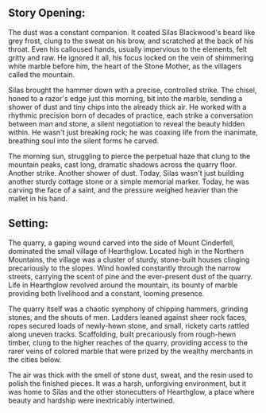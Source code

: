 ## Story Opening:

The dust was a constant companion. It coated Silas Blackwood's beard like grey frost, clung to the sweat on his brow, and scratched at the back of his throat. Even his calloused hands, usually impervious to the elements, felt gritty and raw. He ignored it all, his focus locked on the vein of shimmering white marble before him, the heart of the Stone Mother, as the villagers called the mountain. 

Silas brought the hammer down with a precise, controlled strike. The chisel, honed to a razor's edge just this morning, bit into the marble, sending a shower of dust and tiny chips into the already thick air. He worked with a rhythmic precision born of decades of practice, each strike a conversation between man and stone, a silent negotiation to reveal the beauty hidden within. He wasn't just breaking rock; he was coaxing life from the inanimate, breathing soul into the silent forms he carved.

The morning sun, struggling to pierce the perpetual haze that clung to the mountain peaks, cast long, dramatic shadows across the quarry floor. Another strike. Another shower of dust. Today, Silas wasn't just building another sturdy cottage stone or a simple memorial marker. Today, he was carving the face of a saint, and the pressure weighed heavier than the mallet in his hand.

## Setting:

The quarry, a gaping wound carved into the side of Mount Cinderfell, dominated the small village of Hearthglow. Located high in the Northern Mountains, the village was a cluster of sturdy, stone-built houses clinging precariously to the slopes. Wind howled constantly through the narrow streets, carrying the scent of pine and the ever-present dust of the quarry. Life in Hearthglow revolved around the mountain, its bounty of marble providing both livelihood and a constant, looming presence.

The quarry itself was a chaotic symphony of chipping hammers, grinding stones, and the shouts of men. Ladders leaned against sheer rock faces, ropes secured loads of newly-hewn stone, and small, rickety carts rattled along uneven tracks. Scaffolding, built precariously from rough-hewn timber, clung to the higher reaches of the quarry, providing access to the rarer veins of colored marble that were prized by the wealthy merchants in the cities below.

The air was thick with the smell of stone dust, sweat, and the resin used to polish the finished pieces. It was a harsh, unforgiving environment, but it was home to Silas and the other stonecutters of Hearthglow, a place where beauty and hardship were inextricably intertwined.
